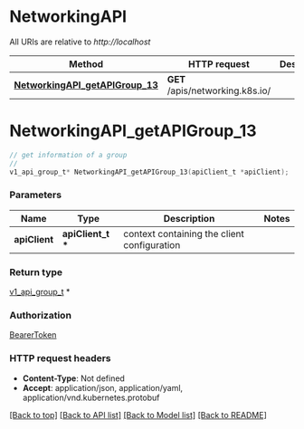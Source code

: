 # NetworkingAPI

All URIs are relative to *http://localhost*

Method | HTTP request | Description
------------- | ------------- | -------------
[**NetworkingAPI_getAPIGroup_13**](NetworkingAPI.md#NetworkingAPI_getAPIGroup_13) | **GET** /apis/networking.k8s.io/ | 


# **NetworkingAPI_getAPIGroup_13**
```c
// get information of a group
//
v1_api_group_t* NetworkingAPI_getAPIGroup_13(apiClient_t *apiClient);
```

### Parameters
Name | Type | Description  | Notes
------------- | ------------- | ------------- | -------------
**apiClient** | **apiClient_t \*** | context containing the client configuration |

### Return type

[v1_api_group_t](v1_api_group.md) *


### Authorization

[BearerToken](../README.md#BearerToken)

### HTTP request headers

 - **Content-Type**: Not defined
 - **Accept**: application/json, application/yaml, application/vnd.kubernetes.protobuf

[[Back to top]](#) [[Back to API list]](../README.md#documentation-for-api-endpoints) [[Back to Model list]](../README.md#documentation-for-models) [[Back to README]](../README.md)

